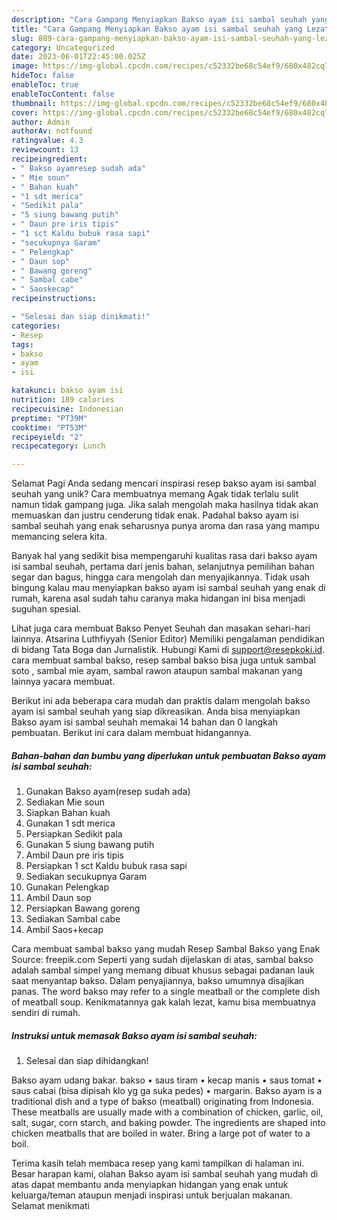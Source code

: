 ```yaml
---
description: "Cara Gampang Menyiapkan Bakso ayam isi sambal seuhah yang Lezat, Enak"
title: "Cara Gampang Menyiapkan Bakso ayam isi sambal seuhah yang Lezat, Enak"
slug: 889-cara-gampang-menyiapkan-bakso-ayam-isi-sambal-seuhah-yang-lezat-enak
category: Uncategorized
date: 2023-06-01T22:45:00.025Z
image: https://img-global.cpcdn.com/recipes/c52332be68c54ef9/680x482cq70/bakso-ayam-isi-sambal-seuhah-foto-resep-utama.jpg
hideToc: false
enableToc: true
enableTocContent: false
thumbnail: https://img-global.cpcdn.com/recipes/c52332be68c54ef9/680x482cq70/bakso-ayam-isi-sambal-seuhah-foto-resep-utama.jpg
cover: https://img-global.cpcdn.com/recipes/c52332be68c54ef9/680x482cq70/bakso-ayam-isi-sambal-seuhah-foto-resep-utama.jpg
author: Admin
authorAv: notfound
ratingvalue: 4.3
reviewcount: 13
recipeingredient:
- " Bakso ayamresep sudah ada"
- " Mie soun"
- " Bahan kuah"
- "1 sdt merica"
- "Sedikit pala"
- "5 siung bawang putih"
- " Daun pre iris tipis"
- "1 sct Kaldu bubuk rasa sapi"
- "secukupnya Garam"
- " Pelengkap"
- " Daun sop"
- " Bawang goreng"
- " Sambal cabe"
- " Saoskecap"
recipeinstructions:

- "Selesai dan siap dinikmati!"
categories:
- Resep
tags:
- bakso
- ayam
- isi

katakunci: bakso ayam isi 
nutrition: 189 calories
recipecuisine: Indonesian
preptime: "PT39M"
cooktime: "PT53M"
recipeyield: "2"
recipecategory: Lunch

---
```



Selamat Pagi Anda sedang mencari inspirasi resep bakso ayam isi sambal seuhah yang unik? Cara membuatnya memang Agak tidak terlalu sulit namun tidak gampang juga. Jika salah mengolah maka hasilnya tidak akan memuaskan dan justru cenderung tidak enak. Padahal bakso ayam isi sambal seuhah yang enak seharusnya punya aroma dan rasa yang mampu memancing selera kita.


Banyak hal yang sedikit bisa mempengaruhi kualitas rasa dari bakso ayam isi sambal seuhah, pertama dari jenis bahan, selanjutnya pemilihan bahan segar dan bagus, hingga cara mengolah dan menyajikannya. Tidak usah bingung kalau mau menyiapkan bakso ayam isi sambal seuhah yang enak di rumah, karena asal sudah tahu caranya maka hidangan ini bisa menjadi suguhan spesial.

Lihat juga cara membuat Bakso Penyet Seuhah dan masakan sehari-hari lainnya. Atsarina Luthfiyyah (Senior Editor) Memiliki pengalaman pendidikan di bidang Tata Boga dan Jurnalistik. Hubungi Kami di support@resepkoki.id. cara membuat sambal bakso, resep sambal bakso bisa juga untuk sambal soto , sambal mie ayam, sambal rawon ataupun sambal makanan yang lainnya yacara membuat.


Berikut ini ada beberapa cara mudah dan praktis dalam mengolah bakso ayam isi sambal seuhah yang siap dikreasikan. Anda bisa menyiapkan Bakso ayam isi sambal seuhah memakai 14 bahan dan 0 langkah pembuatan. Berikut ini cara dalam membuat hidangannya.

<!--inarticleads1-->

##### Bahan-bahan dan bumbu yang diperlukan untuk pembuatan Bakso ayam isi sambal seuhah:

1. Gunakan  Bakso ayam(resep sudah ada)
1. Sediakan  Mie soun
1. Siapkan  Bahan kuah
1. Gunakan 1 sdt merica
1. Persiapkan Sedikit pala
1. Gunakan 5 siung bawang putih
1. Ambil  Daun pre iris tipis
1. Persiapkan 1 sct Kaldu bubuk rasa sapi
1. Sediakan secukupnya Garam
1. Gunakan  Pelengkap
1. Ambil  Daun sop
1. Persiapkan  Bawang goreng
1. Sediakan  Sambal cabe
1. Ambil  Saos+kecap


Cara membuat sambal bakso yang mudah Resep Sambal Bakso yang Enak Source: freepik.com Seperti yang sudah dijelaskan di atas, sambal bakso adalah sambal simpel yang memang dibuat khusus sebagai padanan lauk saat menyantap bakso. Dalam penyajiannya, bakso umumnya disajikan panas. The word bakso may refer to a single meatball or the complete dish of meatball soup. Kenikmatannya gak kalah lezat, kamu bisa membuatnya sendiri di rumah. 

<!--inarticleads2-->

##### Instruksi untuk memasak Bakso ayam isi sambal seuhah:


1. Selesai dan siap dihidangkan!

Bakso ayam udang bakar. bakso • saus tiram • kecap manis • saus tomat • saus cabai (bisa dipisah klo yg ga suka pedes) • margarin. Bakso ayam is a traditional dish and a type of bakso (meatball) originating from Indonesia. These meatballs are usually made with a combination of chicken, garlic, oil, salt, sugar, corn starch, and baking powder. The ingredients are shaped into chicken meatballs that are boiled in water. Bring a large pot of water to a boil. 

Terima kasih telah membaca resep yang kami tampilkan di halaman ini. Besar harapan kami, olahan Bakso ayam isi sambal seuhah yang mudah di atas dapat membantu anda menyiapkan hidangan yang enak untuk keluarga/teman ataupun menjadi inspirasi untuk berjualan makanan. Selamat menikmati
